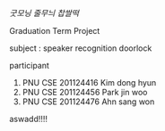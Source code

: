 <em>굿모닝 줄무늬 찹쌀떡</em>

Graduation Term Project

subject : speaker recognition doorlock

participant
1. PNU CSE 201124416 Kim dong hyun
2. PNU CSE 201124456 Park jin woo
3. PNU CSE 201124476 Ahn sang won

aswadd!!!!
